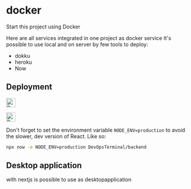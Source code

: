 # docker
Start this project using Docker 

Here are all services integrated in one project as docker service
It's possible to use local and on server by few tools to deploy:


+ dokku
+ heroku
+ Now



## Deployment


<a href="https://www.heroku.com/deploy/?template=https://github.com/DevOpsTerminal/backend"><img src="https://www.herokucdn.com/deploy/button.svg" alt="Deploy to Heroku" height="25px"></a>

<a href="https://deploy.now.sh/?repo=https://github.com/DevOpsTerminal/backend"><img src="https://deploy.now.sh/static/button.svg" alt="Deploy to Now" height="25px"></a>

Don't forget to set the environment variable `NODE_ENV=production` to avoid the slower, dev version of React. Like so:

```sh
npx now -e NODE_ENV=production DevOpsTerminal/backend
```

## Desktop application
with nextjs is possible to use as desktopapplication
